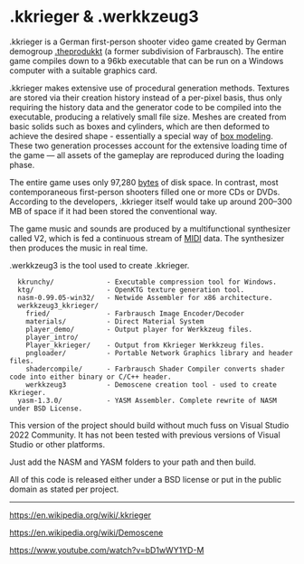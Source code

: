 # .kkrieger & .werkkzeug3

.kkrieger is a German first-person shooter video game created by German demogroup [.theprodukkt](http://www.theproduct.de/) (a former subdivision of Farbrausch).  The entire game compiles down to a 96kb executable that can be run on a Windows computer with a suitable graphics card.

.kkrieger makes extensive use of procedural generation methods. Textures are stored via their creation history instead of a per-pixel basis, thus only requiring the history data and the generator code to be compiled into the executable, producing a relatively small file size. Meshes are created from basic solids such as boxes and cylinders, which are then deformed to achieve the desired shape - essentially a special way of [box modeling](https://en.wikipedia.org/wiki/Box_modeling). These two generation processes account for the extensive loading time of the game — all assets of the gameplay are reproduced during the loading phase.

The entire game uses only 97,280 [bytes](https://en.wikipedia.org/wiki/Byte) of disk space. In contrast, most contemporaneous first-person shooters filled one or more CDs or DVDs. According to the developers, .kkrieger itself would take up around 200–300 MB of space if it had been stored the conventional way.

The game music and sounds are produced by a multifunctional synthesizer called V2, which is fed a continuous stream of [MIDI](https://en.wikipedia.org/wiki/MIDI) data. The synthesizer then produces the music in real time.

.werkkzeug3 is the tool used to create .kkrieger.

```
  kkrunchy/             - Executable compression tool for Windows.
  ktg/                  - OpenKTG texture generation tool.
  nasm-0.99.05-win32/   - Netwide Assembler for x86 architecture.
  werkkzeug3_kkrieger/
    fried/              - Farbrausch Image Encoder/Decoder
	materials/          - Direct Material System
	player_demo/        - Output player for Werkkzeug files.
	player_intro/
	Player_kkrieger/    - Output from Kkrieger Werkkzeug files.
	pngloader/          - Portable Network Graphics library and header files.
	shadercompile/      - Farbrausch Shader Compiler converts shader code into either binary or C/C++ header.
	werkkzeug3          - Demoscene creation tool - used to create Kkrieger.
  yasm-1.3.0/           - YASM Assembler. Complete rewrite of NASM under BSD License.
```

This version of the project should build without much fuss on Visual Studio 2022 Community. It has not been tested with previous versions of Visual Studio or other platforms.

Just add the NASM and YASM folders to your path and then build.

All of this code is released either under a BSD license or put in the public domain as stated per project.

----

https://en.wikipedia.org/wiki/.kkrieger

https://en.wikipedia.org/wiki/Demoscene

https://www.youtube.com/watch?v=bD1wWY1YD-M

